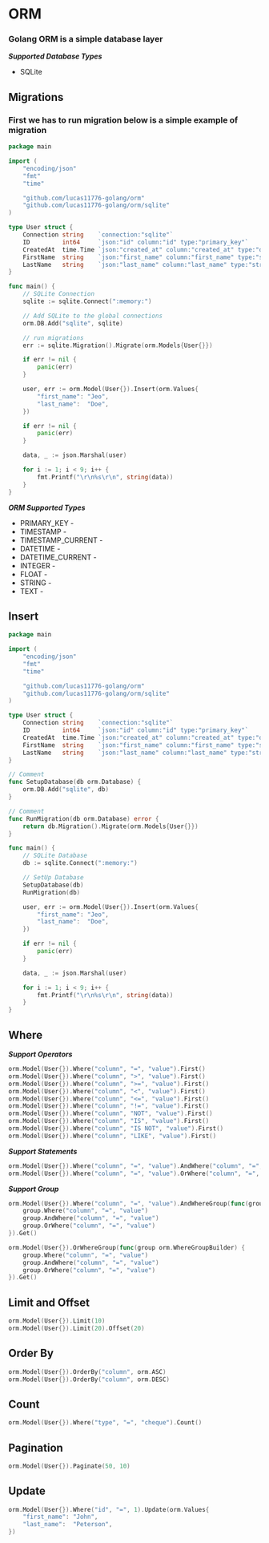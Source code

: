 # ORM

### Golang ORM is a simple database layer


***Supported Database Types***

- SQLite


<!-- ## Let's get started with golang ORM -->


## Migrations

### First we has to run migration below is a simple example of migration

```go
package main

import (
	"encoding/json"
	"fmt"
	"time"

	"github.com/lucas11776-golang/orm"
	"github.com/lucas11776-golang/orm/sqlite"
)

type User struct {
	Connection string    `connection:"sqlite"`
	ID         int64     `json:"id" column:"id" type:"primary_key"`
	CreatedAt  time.Time `json:"created_at" column:"created_at" type:"datetime_current"`
	FirstName  string    `json:"first_name" column:"first_name" type:"string"`
	LastName   string    `json:"last_name" column:"last_name" type:"string"`
}

func main() {
	// SQLite Connection
	sqlite := sqlite.Connect(":memory:")

	// Add SQLite to the global connections
	orm.DB.Add("sqlite", sqlite)

	// run migrations
	err := sqlite.Migration().Migrate(orm.Models{User{}})

	if err != nil {
		panic(err)
	}

	user, err := orm.Model(User{}).Insert(orm.Values{
		"first_name": "Jeo",
		"last_name":  "Doe",
	})

	if err != nil {
		panic(err)
	}

	data, _ := json.Marshal(user)

	for i := 1; i < 9; i++ {
		fmt.Printf("\r\n%s\r\n", string(data))
	}
}
```

***ORM Supported Types***
- PRIMARY_KEY       - 
- TIMESTAMP         - 
- TIMESTAMP_CURRENT - 
- DATETIME          -  
- DATETIME_CURRENT  -
- INTEGER           -
- FLOAT             -
- STRING            -
- TEXT              -


## Insert

```go
package main

import (
	"encoding/json"
	"fmt"
	"time"

	"github.com/lucas11776-golang/orm"
	"github.com/lucas11776-golang/orm/sqlite"
)

type User struct {
	Connection string    `connection:"sqlite"`
	ID         int64     `json:"id" column:"id" type:"primary_key"`
	CreatedAt  time.Time `json:"created_at" column:"created_at" type:"datetime_current"`
	FirstName  string    `json:"first_name" column:"first_name" type:"string"`
	LastName   string    `json:"last_name" column:"last_name" type:"string"`
}

// Comment
func SetupDatabase(db orm.Database) {
	orm.DB.Add("sqlite", db)
}

// Comment
func RunMigration(db orm.Database) error {
	return db.Migration().Migrate(orm.Models{User{}})
}

func main() {
	// SQLite Database
	db := sqlite.Connect(":memory:")

	// SetUp Database
	SetupDatabase(db)
	RunMigration(db)

	user, err := orm.Model(User{}).Insert(orm.Values{
		"first_name": "Jeo",
		"last_name":  "Doe",
	})

	if err != nil {
		panic(err)
	}

	data, _ := json.Marshal(user)

	for i := 1; i < 9; i++ {
		fmt.Printf("\r\n%s\r\n", string(data))
	}
}
```


## Where

***Support Operators***

```go
orm.Model(User{}).Where("column", "=", "value").First()
orm.Model(User{}).Where("column", ">", "value").First()
orm.Model(User{}).Where("column", ">=", "value").First()
orm.Model(User{}).Where("column", "<", "value").First()
orm.Model(User{}).Where("column", "<=", "value").First()
orm.Model(User{}).Where("column", "!=", "value").First()
orm.Model(User{}).Where("column", "NOT", "value").First()
orm.Model(User{}).Where("column", "IS", "value").First()
orm.Model(User{}).Where("column", "IS NOT", "value").First()
orm.Model(User{}).Where("column", "LIKE", "value").First()
```

***Support Statements***

```go
orm.Model(User{}).Where("column", "=", "value").AndWhere("column", "=", "value").Get()
orm.Model(User{}).Where("column", "=", "value").OrWhere("column", "=", "value").Get()
```

***Support Group***

```go
orm.Model(User{}).Where("column", "=", "value").AndWhereGroup(func(group orm.WhereGroupBuilder) {
    group.Where("column", "=", "value")
    group.AndWhere("column", "=", "value")
    group.OrWhere("column", "=", "value")
}).Get()
```

```go
orm.Model(User{}).OrWhereGroup(func(group orm.WhereGroupBuilder) {
    group.Where("column", "=", "value")
    group.AndWhere("column", "=", "value")
    group.OrWhere("column", "=", "value")
}).Get()
```


## Limit and Offset

```go
orm.Model(User{}).Limit(10)
orm.Model(User{}).Limit(20).Offset(20)
```


## Order By

```go
orm.Model(User{}).OrderBy("column", orm.ASC)
orm.Model(User{}).OrderBy("column", orm.DESC)
```


## Count

```go
orm.Model(User{}).Where("type", "=", "cheque").Count()
```


## Pagination

```go
orm.Model(User{}).Paginate(50, 10)
```


## Update

```go
orm.Model(User{}).Where("id", "=", 1).Update(orm.Values{
    "first_name": "John",
    "last_name":  "Peterson",
})
```